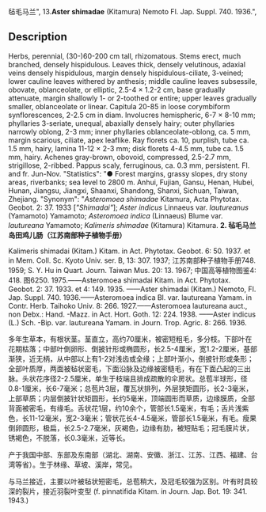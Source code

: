 毡毛马兰",
13.**Aster shimadae** (Kitamura) Nemoto Fl. Jap. Suppl. 740. 1936.",

## Description
Herbs, perennial, (30-)60-200 cm tall, rhizomatous. Stems erect, much branched, densely hispidulous. Leaves thick, densely velutinous, adaxial veins densely hispidulous, margin densely hispidulous-ciliate, 3-veined; lower cauline leaves withered by anthesis; middle cauline leaves subsessile, obovate, oblanceolate, or elliptic, 2.5-4 × 1.2-2 cm, base gradually attenuate, margin shallowly 1- or 2-toothed or entire; upper leaves gradually smaller, oblanceolate or linear. Capitula 20-85 in loose corymbiform synflorescences, 2-2.5 cm in diam. Involucres hemispheric, 6-7 × 8-10 mm; phyllaries 3-seriate, unequal, abaxially densely hairy; outer phyllaries narrowly oblong, 2-3 mm; inner phyllaries oblanceolate-oblong, ca. 5 mm, margin scarious, ciliate, apex leaflike. Ray florets ca. 10, purplish, tube ca. 1.5 mm, hairy, lamina 11-12 × 2-3 mm; disk florets 4-4.5 mm, tube ca. 1.5 mm, hairy. Achenes gray-brown, obovoid, compressed, 2.5-2.7 mm, strigillose, 2-ribbed. Pappus scaly, ferruginous, ca. 0.3 mm, persistent. Fl. and fr. Jun-Nov.
  "Statistics": "● Forest margins, grassy slopes, dry stony areas, riverbanks; sea level to 2800 m. Anhui, Fujian, Gansu, Henan, Hubei, Hunan, Jiangsu, Jiangxi, Shaanxi, Shandong, Shanxi, Sichuan, Taiwan, Zhejiang.
  "Synonym": "*Asteromoea shimadae* Kitamura, Acta Phytotax. Geobot. 2: 37. 1933 [*\"Shimadai\"*]; *Aster indicus* Linnaeus var. *lautureanus* (Yamamoto) Yamamoto; *Asteromoea indica* (Linnaeus) Blume var. *lautureana* Yamamoto; *Kalimeris shimadae* (Kitamura) Kitamura.
**2. 毡毛马兰 岛田鸡儿肠（江苏南部种子植物手册）**

Kalimeris shimadai (Kitam.) Kitam. in Act. Phytotax. Geobot. 6: 50. 1937. et in Mem. Coll. Sc. Kyoto Univ. ser. B, 13: 307. 1937; 江苏南部种子植物手册748. 1959; S. Y. Hu in Quart. Journ. Taiwan Mus. 20: 13. 1967; 中国高等植物图鉴4: 418. 图6250. 1975.——Asteromoea shimadai Kitam. in Act. Phytotax. Geobot. 2: 37. 1933. et 4: 149. 1935. ——Aster shimadai (Kitam.) Nemoto, Fl. Jap. Suppl. 740. 1936.——Asteromoea indica Bl. var. lautureana Yamam. in Contr. Herb. Taihoko Univ. 8: 266. 1927.——Asteromoea lautureana auct., non Debx.: Hand. -Mazz. in Act. Hort. Goth. 12: 224. 1938. ——Aster indicus (L.) Sch. -Bip. var. lautureana Yamam. in Journ. Trop. Agric. 8: 266. 1936.

多年生草本，有根状茎。茎直立，高约70厘米，被密短粗毛，多分枝。下部叶在花期枯落；中部叶倒卵形、倒披针形或椭圆形，长2.5-4厘米，宽1.2-2厘米，基部渐狭，近无柄，从中部以上有1-2对浅齿或全缘；上部叶渐小，倒披针形或条形；全部叶质厚，两面被毡状密毛，下面沿脉及边缘被密糙毛，有在下面凸起的三出脉。头状花序径2-2.5厘米，单生于枝端且排成疏散的伞房状。总苞半球形，径0.8-1厘米，长6-7毫米；总苞片3层，覆瓦状排列，外层狭矩圆形，长2-3毫米，上部草质；内层倒披针状矩圆形，长约5毫米，顶端圆形而草质，边缘膜质，全部背面被密毛，有缘毛。舌状花1层，约10余个，管部长1.5毫米，有毛；舌片浅紫色，长11-12毫米，宽2-3毫米；管状花长4-4.5毫米，管部长1.5毫米，有毛。瘦果倒卵圆形，极扁，长2.5-2.7毫米，灰褐色，边缘有肋，被短贴毛；冠毛膜片状，锈褐色，不脱落，长0.3毫米，近等长。

产于我国中部、东部及东南部（湖北、湖南、安徽、浙江、江苏、江西、福建、台湾等省）。生于林缘、草坡、溪岸，常见。

与马兰接近，主要以叶被毡状短密毛，总苞稍大，及冠毛较强为区别。叶有时具较深的裂片，接近羽裂叶变型 (f. pinnatifida Kitam. in Journ. Jap. Bot. 19: 341. 1943.)
